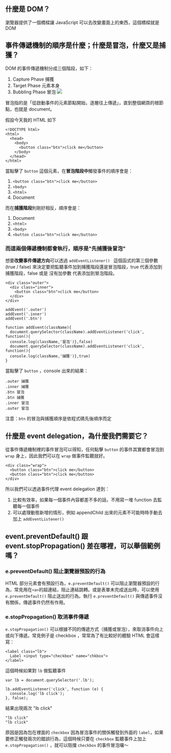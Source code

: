 ## 什麼是 DOM？
瀏覽器提供了一個橋樑讓 JavaScript 可以去改變畫面上的東西，這個橋樑就是 DOM

## 事件傳遞機制的順序是什麼；什麼是冒泡，什麼又是捕獲？
DOM 的事件傳遞機制分成三個階段，如下：
1. Capture Phase 捕獲
1. Target Phase 元素本身
1. Bubbling Phase 冒泡
![](https://i.imgur.com/6TMYtR4.png)

冒泡指的是「從啟動事件的元素節點開始，逐層往上傳遞」，直到整個網頁的根節點，也就是 document。

假設今天我的 HTML 如下
```javascript=
<!DOCTYPE html>
<html>
  <head>
    <body>
	  <button class="btn">click me</button>
    </body>
  </head>
</html>
```
當點擊了 `button` 這個元素，在**冒泡階段中**觸發事件的順序會是：

1. `<button class="btn">click me</button>`
2. `<body>`
3. `<html>`
4. Document

而在**捕獲階段**則剛好相反，順序會是：

1. Document
2. `<html>`
3. `<body>`
4. `<button class="btn">click me</button>`

### 而這兩個傳遞機制都會執行，順序是"先捕獲後冒泡"

想要**改變事件傳遞方向**可以透過  `addEventListener() `  這個函式的第三個參數 (true / false) 來決定要把監聽事件加到捕獲階段還是冒泡階段，true 代表添加到捕獲階段，false 或是 沒有加參數 代表添加到冒泡階段。

```javascript=
<div class="outer">
  <div class="inner">
    <button class="btn">click me</button>
  </div>
</div>
```
```javascript=
addEvent('.outer')
addEvent('.inner')
addEvent('.btn')

function addEvent(className){
  document.querySelector(className).addEventListener('click', function(){
  console.log(className,'冒泡')},false)
  document.querySelector(className).addEventListener('click', function(){
  console.log(className,'捕獲')},true)
}

```
當點擊了 `button` ，console 出來的結果：
```
.outer 捕獲
.inner 捕獲
.btn 冒泡
.btn 捕獲
.inner 冒泡
.outer 冒泡
```
注意：`btn` 的冒泡與捕獲順序是依程式碼先後順序而定

## 什麼是 event delegation，為什麼我們需要它？
從事件傳遞機制裡的事件冒泡可以得知，任何點擊 `button` 的事件其實都會冒泡到 `wrap` 身上，因此我們可以在 `wrap` 做事件監聽就好。
```javascript=
<div class="wrap">
  <button class="btn">click me</button>
  <button class="btn">click me</button>
</div>
```
所以我們可以透過事件代理 event delegation 達到：
1. 比較有效率，如果每一個事件內容都差不多的話，不用寫一堆 function 去監聽每一個事件
2. 可以處理動態新增的情形，例如 appendChild 出來的元素不可能時時手動去加上 `addEventListener()` 


## event.preventDefault() 跟 event.stopPropagation() 差在哪裡，可以舉個範例嗎？
### e.preventDefault() 阻止瀏覽器預設的行為
HTML 部分元素會有預設行為，`e.preventDefault()` 可以阻止瀏覽器預設的行為，常見用在`<a>`的超連結，阻止連結跳轉。或是表單未完成送出時，可以使用  `e.preventDefault()` 阻止送出的行為。執行 `e.preventDefault()` 與傳遞事件沒有關係，傳遞事件仍然有作用。

### e.stopPropagation() 取消事件傳遞
`e.stopPropagation()` 可以根據不同的傳遞方式（捕獲或冒泡），來取消事件向上或向下傳遞。常見例子是 checkbox ，常常為了有比較好的體驗 HTML 會這樣寫：
```javascript=
<label class="lb">
  Label <input type="checkbox" name="chkbox">
</label>
```
這個時候如果對 `lb` 做監聽事件
```javascript=
var lb = document.querySelector('.lb');

lb.addEventListener('click', function (e) {
  console.log('lb click');
}, false);
```
結果出現兩次 "lb click"
```javascript=
"lb click"
"lb click"
```
原因是因為包在裡面的 `checkbox` 因為冒泡事件的關係觸發到外面的 `label`，如果要修正觸發兩次的錯誤行為，這個時候只要在 `checkbox` 監聽事件上加上 `e.stopPropagation()` ，就可以阻擋 `checkbox` 的事件冒泡囉～
